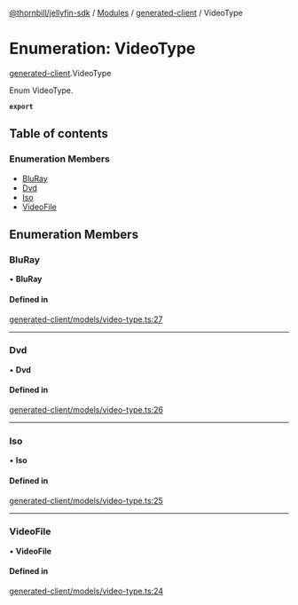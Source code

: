 [@thornbill/jellyfin-sdk](../README.md) / [Modules](../modules.md) / [generated-client](../modules/generated_client.md) / VideoType

# Enumeration: VideoType

[generated-client](../modules/generated_client.md).VideoType

Enum VideoType.

**`export`**

## Table of contents

### Enumeration Members

- [BluRay](generated_client.VideoType.md#bluray)
- [Dvd](generated_client.VideoType.md#dvd)
- [Iso](generated_client.VideoType.md#iso)
- [VideoFile](generated_client.VideoType.md#videofile)

## Enumeration Members

### BluRay

• **BluRay**

#### Defined in

[generated-client/models/video-type.ts:27](https://github.com/thornbill/jellyfin-sdk-typescript/blob/03092f3/src/generated-client/models/video-type.ts#L27)

___

### Dvd

• **Dvd**

#### Defined in

[generated-client/models/video-type.ts:26](https://github.com/thornbill/jellyfin-sdk-typescript/blob/03092f3/src/generated-client/models/video-type.ts#L26)

___

### Iso

• **Iso**

#### Defined in

[generated-client/models/video-type.ts:25](https://github.com/thornbill/jellyfin-sdk-typescript/blob/03092f3/src/generated-client/models/video-type.ts#L25)

___

### VideoFile

• **VideoFile**

#### Defined in

[generated-client/models/video-type.ts:24](https://github.com/thornbill/jellyfin-sdk-typescript/blob/03092f3/src/generated-client/models/video-type.ts#L24)
